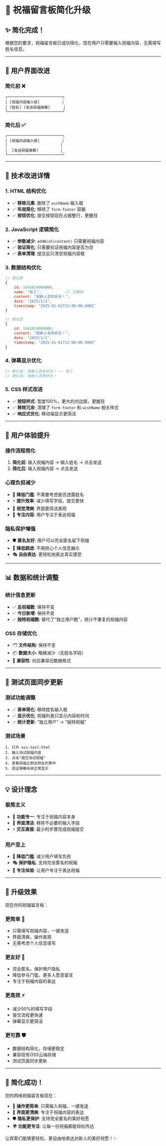 # 🎯 祝福留言板简化升级

## ✨ **简化完成！**

根据您的要求，祝福留言板已成功简化，现在用户只需要输入祝福内容，无需填写姓名信息。

---

## 🎨 **用户界面改进**

### **简化前 ❌**
```
┌─────────────────────────┐
│ [祝福内容输入框]          │
│ [姓名] [发送祝福弹幕]      │
└─────────────────────────┘
```

### **简化后 ✅**
```
┌─────────────────────────┐
│ [祝福内容输入框]          │
│                        │
│  [发送祝福弹幕]          │
└─────────────────────────┘
```

---

## 🔧 **技术改进详情**

### **1. HTML 结构优化**
- ✅ **移除元素**: 删除了 `wishName` 输入框
- ✅ **布局简化**: 移除了 `form-footer` 容器
- ✅ **按钮优化**: 提交按钮现在占据整行，更醒目

### **2. JavaScript 逻辑简化**
- ✅ **参数减少**: `addWish(content)` 只需要祝福内容
- ✅ **验证简化**: 只需要验证祝福内容是否为空
- ✅ **表单清理**: 提交后只清空祝福内容框

### **3. 数据结构优化**
```javascript
// 简化前
{
    id: 1641024000000,
    name: "张三",           // 已移除
    content: "祝新人百年好合！",
    date: "2025/1/1",
    timestamp: "2025-01-01T12:00:00.000Z"
}

// 简化后
{
    id: 1641024000000,
    content: "祝新人百年好合！",
    date: "2025/1/1", 
    timestamp: "2025-01-01T12:00:00.000Z"
}
```

### **4. 弹幕显示优化**
```javascript
// 简化前: 祝新人百年好合！ —— 张三
// 简化后: 祝新人百年好合！
```

### **5. CSS 样式改进**
- ✅ **按钮样式**: 宽度100%，更大的内边距，更醒目
- ✅ **移除冗余**: 清理了 `form-footer` 和 `wishName` 相关样式
- ✅ **响应式优化**: 移动端显示更简洁

---

## 🚀 **用户体验提升**

### **操作流程简化**
1. **简化前**: 输入祝福内容 → 输入姓名 → 点击发送
2. **简化后**: 输入祝福内容 → 点击发送

### **心理负担减少**
- 🎯 **降低门槛**: 不需要考虑是否透露姓名
- ⚡ **提升效率**: 减少填写字段，提交更快
- 🎨 **视觉清爽**: 界面更简洁美观
- 💭 **专注内容**: 用户专注于表达祝福

### **隐私保护增强**
- 🛡️ **匿名友好**: 用户可以完全匿名留下祝福
- 🤝 **降低顾虑**: 不用担心个人信息展示
- 🎭 **自由表达**: 更轻松地表达真实感受

---

## 📊 **数据和统计调整**

### **统计信息更新**
- ✅ **总祝福数**: 保持不变
- ✅ **今日新增**: 保持不变
- ✅ **独特祝福数**: 替代了"独立用户数"，统计不重复的祝福内容

### **OSS 存储优化**
- 🗂️ **文件结构**: 保持不变
- 📦 **数据大小**: 略微减少（无姓名字段）
- 🔄 **兼容性**: 向后兼容旧数据格式

---

## 🧪 **测试页面同步更新**

### **测试功能调整**
- ✅ **表单简化**: 移除姓名输入框
- ✅ **显示优化**: 祝福列表只显示内容和时间
- ✅ **统计更新**: "独立用户" → "独特祝福"

### **测试场景**
```
1. 打开 oss-test.html
2. 输入测试祝福内容
3. 点击"提交测试祝福"
4. 查看祝福立即出现在列表中
5. 验证弹幕系统正常显示
```

---

## 💡 **设计理念**

### **极简主义**
- 🎯 **功能专一**: 专注于祝福内容本身
- 🎨 **界面清洁**: 移除不必要的输入字段
- ⚡ **交互直接**: 最少的步骤完成祝福提交

### **用户至上**
- 👤 **降低门槛**: 减少用户填写负担
- 🎭 **保护隐私**: 支持完全匿名的祝福
- 🎉 **专注体验**: 让用户专注于表达祝福

---

## 🎊 **升级效果**

现在你的祝福留言板：

### **更简单** 🎯
- 只需填写祝福内容，一键发送
- 界面清爽，操作直观
- 无需考虑个人信息填写

### **更友好** 🤝  
- 完全匿名，保护用户隐私
- 降低参与门槛，更多人愿意留言
- 专注于祝福内容的表达

### **更高效** ⚡
- 减少50%的填写字段
- 提交流程更快速
- 弹幕显示更简洁

### **更可靠** 🛡️
- 数据结构简化，存储更稳定
- 兼容现有OSS云端存储
- 测试页面同步更新

---

## 🎉 **简化成功！**

您的网络祝福留言板现在：
- 🎯 **操作更简单**: 只需输入祝福，一键发送
- 🎨 **界面更清爽**: 专注于祝福内容的表达
- 🛡️ **隐私更保护**: 支持完全匿名的美好祝愿
- 🌍 **功能更专注**: 让每一份祝福都能轻松传达

让宾客们能够更轻松、更自由地表达对新人的美好祝愿！✨
